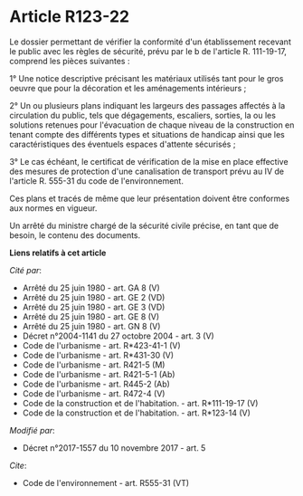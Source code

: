 # Article R123-22

Le dossier permettant de vérifier la conformité d'un établissement recevant le public avec les règles de sécurité, prévu par
le b de l'article R. 111-19-17, comprend les pièces suivantes : 

1° Une notice descriptive précisant les matériaux utilisés tant pour le gros oeuvre que pour la décoration et les
aménagements intérieurs ; 

2° Un ou plusieurs plans indiquant les largeurs des passages affectés à la circulation du public, tels que dégagements,
escaliers, sorties, la ou les solutions retenues pour l'évacuation de chaque niveau de la construction en tenant compte des
différents types et situations de handicap ainsi que les caractéristiques des éventuels espaces d'attente sécurisés ; 

3° Le cas échéant, le certificat de vérification de la mise en place effective des mesures de protection d'une canalisation
de transport prévu au IV de l'article R. 555-31 du code de l'environnement. 

Ces plans et tracés de même que leur présentation doivent être conformes aux normes en vigueur. 

Un arrêté du ministre chargé de la sécurité civile précise, en tant que de besoin, le contenu des documents.

**Liens relatifs à cet article**

_Cité par_:

  - Arrêté du 25 juin 1980 - art. GA 8 (V)
  - Arrêté du 25 juin 1980 - art. GE 2 (VD)
  - Arrêté du 25 juin 1980 - art. GE 3 (VD)
  - Arrêté du 25 juin 1980 - art. GE 8 (V)
  - Arrêté du 25 juin 1980 - art. GN 8 (V)
  - Décret n°2004-1141 du 27 octobre 2004 - art. 3 (V)
  - Code de l'urbanisme - art. R*423-41-1 (V)
  - Code de l'urbanisme - art. R*431-30 (V)
  - Code de l'urbanisme - art. R421-5 (M)
  - Code de l'urbanisme - art. R421-5-1 (Ab)
  - Code de l'urbanisme - art. R445-2 (Ab)
  - Code de l'urbanisme - art. R472-4 (V)
  - Code de la construction et de l'habitation. - art. R*111-19-17 (V)
  - Code de la construction et de l'habitation. - art. R*123-14 (V)

_Modifié par_:

  - Décret n°2017-1557 du 10 novembre 2017 - art. 5

_Cite_:

  - Code de l'environnement - art. R555-31 (VT)
